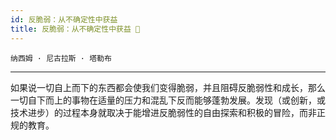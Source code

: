 ```yaml
---
id: 反脆弱：从不确定性中获益
title: 反脆弱：从不确定性中获益 🚧
---
```


`纳西姆 · 尼古拉斯 · 塔勒布`

---

如果说一切自上而下的东西都会使我们变得脆弱，并且阻碍反脆弱性和成长，那么一切自下而上的事物在适量的压力和混乱下反而能够蓬勃发展。发现（或创新，或技术进步）的过程本身就取决于能增进反脆弱性的自由探索和积极的冒险，而非正规的教育。

